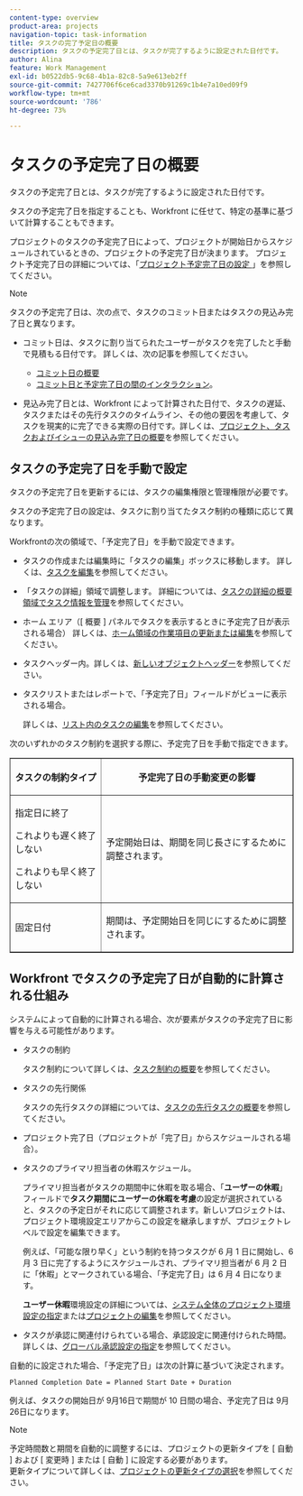 ```yaml
---
content-type: overview
product-area: projects
navigation-topic: task-information
title: タスクの完了予定日の概要
description: タスクの予定完了日とは、タスクが完了するように設定された日付です。
author: Alina
feature: Work Management
exl-id: b0522db5-9c68-4b1a-82c8-5a9e613eb2ff
source-git-commit: 7427706f6ce6cad3370b91269c1b4e7a10ed09f9
workflow-type: tm+mt
source-wordcount: '786'
ht-degree: 73%

---
```


# タスクの予定完了日の概要

タスクの予定完了日とは、タスクが完了するように設定された日付です。

タスクの予定完了日を指定することも、Workfront に任せて、特定の基準に基づいて計算することもできます。

プロジェクトのタスクの予定完了日によって、プロジェクトが開始日からスケジュールされているときの、プロジェクトの予定完了日が決まります。 プロジェクト予定完了日の詳細については、「[&#x200B; プロジェクト予定完了日の設定 &#x200B;](../../../manage-work/projects/planning-a-project/project-planned-completion-date.md)」を参照してください。

>[!NOTE]
>
>タスクの予定完了日は、次の点で、タスクのコミット日またはタスクの見込み完了日と異なります。
>
>* コミット日は、タスクに割り当てられたユーザーがタスクを完了したと手動で見積もる日付です。 詳しくは、次の記事を参照してください。
>
>   * [コミット日の概要](../../../manage-work/projects/updating-work-in-a-project/overview-of-commit-dates.md)
>   * [コミット日と予定完了日の間のインタラクション](../../../manage-work/projects/updating-work-in-a-project/interactions-between-commit-and-planned-completion-dates.md)。
>
>* 見込み完了日とは、Workfront によって計算された日付で、タスクの遅延、タスクまたはその先行タスクのタイムライン、その他の要因を考慮して、タスクを現実的に完了できる実際の日付です。詳しくは、[プロジェクト、タスクおよびイシューの見込み完了日の概要](../../../manage-work/projects/planning-a-project/project-projected-completion-date.md)を参照してください。
>

## タスクの予定完了日を手動で設定

タスクの予定完了日を更新するには、タスクの編集権限と管理権限が必要です。

タスクの予定完了日の設定は、タスクに割り当てたタスク制約の種類に応じて異なります。

Workfrontの次の領域で、「予定完了日」を手動で設定できます。

* タスクの作成または編集時に「タスクの編集」ボックスに移動します。 詳しくは、[タスクを編集](../../../manage-work/tasks/manage-tasks/edit-tasks.md)を参照してください。
* 「タスクの詳細」領域で調整します。 詳細については、[タスクの詳細の概要領域でタスク情報を管理](../../../manage-work/tasks/manage-tasks/task-information-in-overview.md)を参照してください。
* ホーム エリア（[ 概要 ] パネルでタスクを表示するときに予定完了日が表示される場合） 詳しくは、[ホーム領域の作業項目の更新または編集](../../../workfront-basics/using-home/using-the-home-area/update-and-edit-work-item-home.md)を参照してください。
* タスクヘッダー内。詳しくは、[新しいオブジェクトヘッダー](../../../workfront-basics/the-new-workfront-experience/new-object-headers.md)を参照してください。
* タスクリストまたはレポートで、「予定完了日」フィールドがビューに表示される場合。

  詳しくは、[リスト内のタスクの編集](../../../manage-work/tasks/manage-tasks/edit-tasks-in-a-list.md)を参照してください。

次のいずれかのタスク制約を選択する際に、予定完了日を手動で指定できます。

<table border="1" cellspacing="15" cellpadding="1"> 
 <col> 
 <col> 
 <thead> 
  <tr> 
   <th> <p><strong>タスクの制約タイプ</strong> </p> </th> 
   <th> <p><strong>予定完了日の手動変更の影響</strong> </p> </th> 
  </tr> 
 </thead> 
 <tbody> 
  <tr> 
   <td> <p>指定日に終了</p> <p>これよりも遅く終了しない</p> <p>これよりも早く終了しない</p> </td> 
   <td> <p><span class="s1">予定開始日は、期間を同じ長さにするために調整されます。</span> </p> </td> 
  </tr> 
  <tr> 
   <td> <p>固定日付</p> </td> 
   <td> <p>期間は、予定開始日を同じにするために調整されます。</p> </td> 
  </tr> 
 </tbody> 
</table>

## Workfront でタスクの予定完了日が自動的に計算される仕組み

システムによって自動的に計算される場合、次が要素がタスクの予定完了日に影響を与える可能性があります。

* タスクの制約

  タスク制約について詳しくは、[タスク制約の概要](../../../manage-work/tasks/task-constraints/task-constraint-overview.md)を参照してください。

* タスクの先行関係

  タスクの先行タスクの詳細については、[タスクの先行タスクの概要](../../../manage-work/tasks/use-prdcssrs/predecessors-overview.md)を参照してください。

* プロジェクト完了日（プロジェクトが「完了日」からスケジュールされる場合）。
* タスクのプライマリ担当者の休暇スケジュール。

  プライマリ担当者がタスクの期間中に休暇を取る場合、「**ユーザーの休暇**」フィールドで&#x200B;**タスク期間にユーザーの休暇を考慮**&#x200B;の設定が選択されていると、タスクの予定日がそれに応じて調整されます。新しいプロジェクトは、プロジェクト環境設定エリアからこの設定を継承しますが、プロジェクトレベルで設定を編集できます。

  例えば、「可能な限り早く」という制約を持つタスクが 6 月 1 日に開始し、6 月 3 日に完了するようにスケジュールされ、プライマリ担当者が 6 月 2 日に「休暇」とマークされている場合、「予定完了日」は 6 月 4 日になります。

  **ユーザー休暇**&#x200B;環境設定の詳細については、[システム全体のプロジェクト環境設定の指定](../../../administration-and-setup/set-up-workfront/configure-system-defaults/set-project-preferences.md)または[プロジェクトの編集](../../../manage-work/projects/manage-projects/edit-projects.md)を参照してください。

* タスクが承認に関連付けられている場合、承認設定に関連付けられた時間。詳しくは、[グローバル承認設定の指定](../../../administration-and-setup/customize-workfront/configure-approval-milestone-processes/establish-approval-settings.md)を参照してください。

自動的に設定された場合、「予定完了日」は次の計算に基づいて決定されます。

```
Planned Completion Date = Planned Start Date + Duration
```

例えば、タスクの開始日が 9月16日で期間が 10 日間の場合、予定完了日は 9月26日になります。

>[!NOTE]
>
> 予定時間数と期間を自動的に調整するには、プロジェクトの更新タイプを [ 自動 ] および [ 変更時 ] または [ 自動 ] に設定する必要があります。\
>更新タイプについて詳しくは、[プロジェクトの更新タイプの選択](../../../manage-work/projects/manage-projects/select-project-update-type.md)を参照してください。
